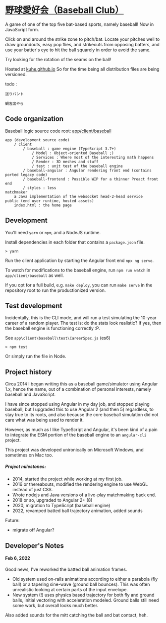 [野球愛好会（Baseball Club）](http://kuhe.github.io)
===============

A game of one of the top five bat-based sports, namely baseball! Now in JavaScript form.

Click on and around the strike zone to pitch/bat. Locate your pitches well to draw groundouts, easy pop flies,
and strikeouts from opposing batters, and use your batter's eye to hit the ball squarely in order to avoid the same.

Try looking for the rotation of the seams on the ball!

Hosted at [kuhe.github.io](http://kuhe.github.io)
So for the time being all distribution files are being versioned.

todo :

    送りバント
    
    観客席やら


## Code organization

Baseball logic source code root: [app/client/baseball](https://github.com/kuhe/Angular-Baseball/tree/master/app/client/baseball)

    app (development source code)
        / client
            / baseball : game engine (TypeScript 3.7+)
                / Model : Object-oriented Baseball ;)
                / Services : Where most of the interesting math happens
                / Render : 3D meshes and stuff
                / test : unit test of the baseball engine
            / baseball-angular : Angular rendering front end (contains ported legacy code)
            / baseball-frontend : Possible WIP for a thinner Preact front end
            / styles : less
    matchmaker
        a Java implementation of the websocket head-2-head service
    public (end user runtime, hosted assets)
        index.html : the home page


## Development

You'll need `yarn` or `npm`, and a NodeJS runtime.

Install dependencies in each folder that contains a `package.json` file.

    > yarn
    
Run the client application by starting the Angular front end `npx ng serve`.

To watch for modifications to the baseball engine, run `npm run watch` in `app/client/baseball` as well.

If you opt for a full build, e.g. `make deploy`, you can run `make serve` in the repository
root to run the productionized version.

## Test development

Incidentally, this is the CLI mode, and will run a test simulating the 10-year career of a random player.
The test is: do the stats look realistic? If yes, then the baseball engine is functioning correctly :P.

See `app\client\baseball\test\CareerSpec.js` (es6)

    > npm test

Or simply run the file in Node.

## Project history

Circa 2014 I began writing this as a baseball game/simulator using Angular 1.x, hence the name,
out of a combination of personal interests, namely baseball and JavaScript.

I have since stopped using Angular in my day job, and stopped playing baseball,
but I upgraded this to use Angular 2 (and then 5) regardless, to stay true to its roots, and also
because the core baseball simulation did not care what was being used to render it.

However, as much as I like TypeScript and Angular, it's been kind of a pain to integrate the ESM portion of the
baseball engine to an `angular-cli` project.

This project was developed unironically on Microsoft Windows, and sometimes on Mac too.

##### Project milestones:

- 2014, started the project while working at my first job.
- 2016 or thereabouts, modified the rendering engine to use WebGL instead of just CSS.
- Wrote nodejs and Java versions of a live-play matchmaking back end.
- 2018 or so, upgraded to Angular 2+ (8)
- 2020, migration to TypeScript (baseball engine)
- 2022, revamped batted ball trajectory animation, added sounds

Future:

- migrate off Angular?

## Developer's Notes

#### Feb 6, 2022
Good news, I've reworked the batted ball animation frames. 
- Old system used on-rails animations according to either a parabola (fly ball) or a tapering sine-wave (ground ball bounces). This was often unrealistic looking at certain parts of the input envelope.
- New system (!) uses physics based trajectory for both fly and ground balls, initial vectoring with acceleration modeled. Ground balls still need some work, but overall looks much better.

Also added sounds for the mitt catching the ball and bat contact, heh. 